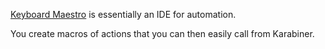 
[Keyboard Maestro][1] is essentially an IDE for automation. 

You create macros of actions that you can then easily call from Karabiner.




[1]:	https://www.keyboardmaestro.com/main/